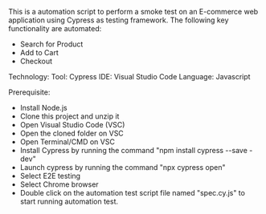 This is a automation script to perform a smoke test on an E-commerce web application using Cypress as testing framework.
The following key functionality are automated:

- Search for Product
- Add to Cart
- Checkout

Technology:
Tool: Cypress
IDE: Visual Studio Code
Language: Javascript

Prerequisite:
* Install Node.js
* Clone this project and unzip it
* Open Visual Studio Code (VSC)
* Open the cloned folder on VSC
* Open Terminal/CMD on VSC
* Install Cypress by running the command "npm install cypress --save -dev"
* Launch cypress by running the command "npx cypress open"
* Select E2E testing
* Select Chrome browser
* Double click on the automation test script file named "spec.cy.js" to start running automation test.
